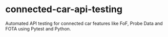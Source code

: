 # connected-car-api-testing
Automated API testing for connected car features like FoF, Probe Data and FOTA using Pytest and Python.

